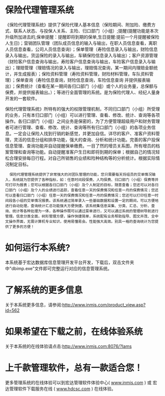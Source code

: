 # 保险代理管理系统

《保险代理管理系统》提供了保险代理人基本信息（保险期间、附加险、缴费方式、联系人状态、与投保人关系、主险、归口部门（小组）;提醒(提醒功能是本次升级所加进去的,保单提醒：提醒即将到期的保单,生日提醒:提前一个月提醒被保险人生日)；营销团队管理（团队成员信息的输入与输出，在职人员信息查看，离职人员信息查看，公司人员信息查询）；保单管理（寿险信息录入与输出，财险信息录入与输出，货运保险的录入与输出，车辆保险信息录入与输出）；客户资源管理（财险客户信息查询与输出，寿险客户信息查询与输出，车险客户信息录入与输出）；理赔管理（理赔情况的录入与输出，理赔情况查询，某一期间内理赔金额统计，并生成报表）；保险资料管理（寿险资料管理，财险材料管理，车队资料管理）；保单查询（寿险信息查询，财险信息查询，车险信息查询 并提供报表输出）；保费统计（查看在某一期间各归口部门（小组）或个人的业务量，总保额与保费，并提供报表输出。）；等进行全面管理的系统。是为保险代理人、经纪人量身开发的一套软件。

保险代理管理系统》所特有的强大的权限管理机制，不同归口部门（小组）所受理的业务，只有本归口部门（小组）可以进行管理、查看、修改、统计、查询等各项操作。各归口部门（小组）之间业务是保密的，为了方便管理超级用户和财务管理者可进行管理、查看、修改、统计、查询等所有归口部门（小组）的各项业务信息。一定会让保险人找到行销的新感觉，并更加自信。详尽的客户、准客户资料管理，灵活的信息分组和排序功能，强大的查询、分析和统计功能。完善的客户投保信息管理、查询功能并自动提醒保单缴费。一目了然的增员关系图，所有增员的档案管理和查询等功能。自动提醒准客户生日和即将到期的保单；根据自己的情况轻松合理安排每日行程。对自己所销售的业绩和险种结构等的分析统计。根据实际情况制定目标。

      保险代理管理系统提供了非常强大的对团队管理的功能，您只需要每天将组员的交单情况输入，系统就为您提供了各种指标，如：任意时间段保费、人均保费、归口部门（小组）保费等并可打印为报表；您可以根据各归口部门（小组）及个人制定的目标，随意查看；您还可以对各归口部门（小组）及个人的业绩进行追踪，查看任意一天的保费情况和任意一月的保费情况；您还可以查看归口部门（小组）任意一天的保费情况和任意一月的保费情况；您还可以打印任意一时间段各小组的交单情况报表。该系统通过简单录入一些基础数据和设置一定的期间，可以方便地进行自动处理，查询统计汇总功能强大方便快捷。该系统集信息采集、分类、汇总、分析、查询、统计等各种处理为一体，各种操作既可以通过菜单进行，又可以通过系统的管理树导航进行管理。信息分类全面，树形管理方便，操作快捷简单，系统配有业务帮助指导、图文并茂、全中文操作界面，无需计算机专业知识，使用易懂易会。性能强大高效。别具一格的查询统计为您提供了更多的方便！

# 如何运行本系统?

本系统基于宏达数据库信息管理开发平台开发，下载后，双击文件夹中"dbimp.exe"文件即可完整运行对应的信息管理系统。

# 了解系统的更多信息

关于本系统更多信息，请参阅:http://www.inmis.com/product_view.asp?id=562

# 如果希望在下载之前，在线体验系统

关于本系统的在线体验请点击:http://www.inmis.com:8076/?Iams

# 上千款管理软件，总有一款适合您！

更多管理系统的在线体验可以到宏达管理软件体验中心( www.inmis.com ) 或 宏达管理软件下载服务在线 ( www.hdcsc.com ) 在线体验。

